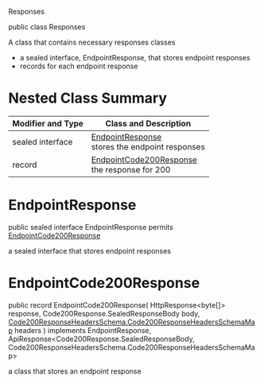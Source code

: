  Responses

public class Responses

A class that contains necessary responses classes
- a sealed interface, EndpointResponse, that stores endpoint responses
- records for each endpoint response

# Nested Class Summary
| Modifier and Type | Class and Description |
| ----------------- | --------------------- |
| sealed interface | [EndpointResponse](#endpointresponse)<br> stores the endpoint responses |
| record | [EndpointCode200Response](#endpointcode200response)<br> the response for 200 |

# EndpointResponse
public sealed interface EndpointResponse permits<br>
[EndpointCode200Response](#endpointcode200response)

a sealed interface that stores endpoint responses

# EndpointCode200Response
public record EndpointCode200Response(
    HttpResponse<byte[]> response,
    Code200Response.SealedResponseBody body,
    [Code200ResponseHeadersSchema.Code200ResponseHeadersSchemaMap](../../../paths/userlogin/get/responses/code200response/Code200ResponseHeadersSchema.md#code200responseheadersschemamap) headers
) implements EndpointResponse, ApiResponse<Code200Response.SealedResponseBody, Code200ResponseHeadersSchema.Code200ResponseHeadersSchemaMap><br>

a class that stores an endpoint response

